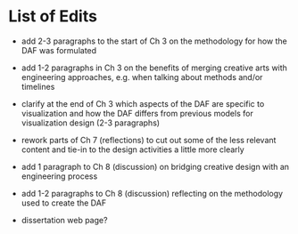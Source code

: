 # List of Edits

- add 2-3 paragraphs to the start of Ch 3 on the methodology for how the DAF was formulated

- add 1-2 paragraphs in Ch 3 on the benefits of merging creative arts with engineering approaches, e.g. when talking about methods and/or timelines

- clarify at the end of Ch 3 which aspects of the DAF are specific to visualization and how the DAF differs from previous models for visualization design (2-3 paragraphs)

- rework parts of Ch 7 (reflections) to cut out some of the less relevant content and tie-in to the design activities a little more clearly

- add 1 paragraph to Ch 8 (discussion) on bridging creative design with an engineering process

- add 1-2 paragraphs to Ch 8 (discussion) reflecting on the methodology used to create the DAF


- dissertation web page?
